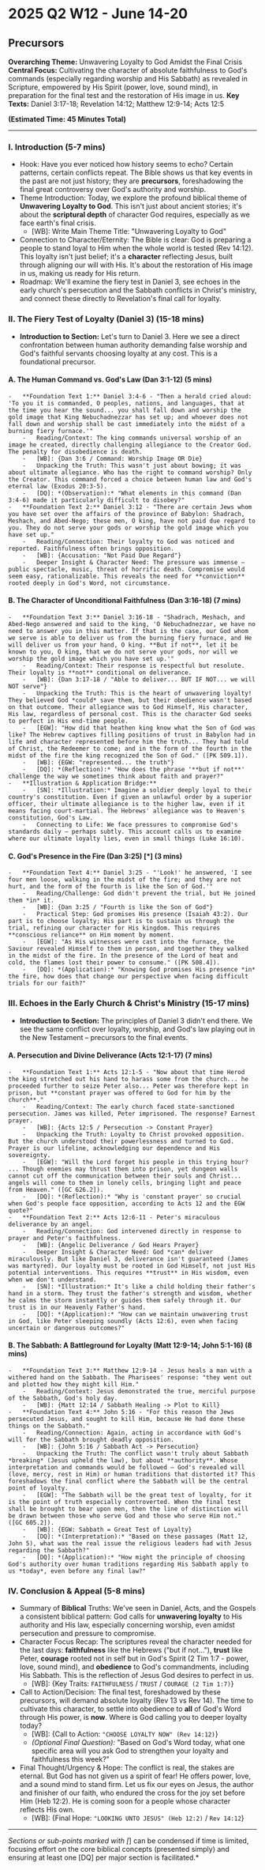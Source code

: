 # 2025 Q2 W12 - June 14-20

## Precursors

**Overarching Theme:** Unwavering Loyalty to God Amidst the Final Crisis
**Central Focus:** Cultivating the character of absolute faithfulness to God's
commands (especially regarding worship and His Sabbath) as revealed in
Scripture, empowered by His Spirit (power, love, sound mind), in preparation for
the final test and the restoration of His image in us. **Key Texts:** Daniel
3:17-18; Revelation 14:12; Matthew 12:9-14; Acts 12:5

**(Estimated Time: 45 Minutes Total)**

---

### I. Introduction (5-7 mins)

- Hook: Have you ever noticed how history seems to echo? Certain patterns,
  certain conflicts repeat. The Bible shows us that key events in the past are
  not just history; they are **precursors**, foreshadowing the final great
  controversy over God's authority and worship.
- Theme Introduction: Today, we explore the profound biblical theme of
  **Unwavering Loyalty to God**. This isn't just about ancient stories; it's
  about the **scriptural depth** of character God requires, especially as we
  face earth's final crisis.
  - [WB]: Write Main Theme Title: "Unwavering Loyalty to God"
- Connection to Character/Eternity: The Bible is clear: God is preparing a
  people to stand loyal to Him when the whole world is tested (Rev 14:12). This
  loyalty isn't just belief; it's a **character** reflecting Jesus, built
  through aligning our will with His. It's about the restoration of His image in
  us, making us ready for His return.
- Roadmap: We'll examine the fiery test in Daniel 3, see echoes in the early
  church's persecution and the Sabbath conflicts in Christ's ministry, and
  connect these directly to Revelation's final call for loyalty.

### II. The Fiery Test of Loyalty (Daniel 3) (15-18 mins)

- **Introduction to Section:** Let's turn to Daniel 3. Here we see a direct
  confrontation between human authority demanding false worship and God's
  faithful servants choosing loyalty at any cost. This is a foundational
  precursor.

#### A. The Human Command vs. God's Law (Dan 3:1-12) (5 mins)

    -   **Foundation Text 1:** Daniel 3:4-6 - "Then a herald cried aloud: 'To you it is commanded, O peoples, nations, and languages, that at the time you hear the sound... you shall fall down and worship the gold image that King Nebuchadnezzar has set up; and whoever does not fall down and worship shall be cast immediately into the midst of a burning fiery furnace.'"
        -   Reading/Context: The king commands universal worship of an image he created, directly challenging allegiance to the Creator God. The penalty for disobedience is death.
        -   [WB]: {Dan 3:6 / Command: Worship Image OR Die}
        -   Unpacking the Truth: This wasn't just about bowing; it was about ultimate allegiance. Who has the right to command worship? Only the Creator. This command forced a choice between human law and God's eternal law (Exodus 20:3-5).
        -   [DQ]: *(Observation):* "What elements in this command (Dan 3:4-6) made it particularly difficult to disobey?"
    -   **Foundation Text 2:** Daniel 3:12 - "There are certain Jews whom you have set over the affairs of the province of Babylon: Shadrach, Meshach, and Abed-Nego; these men, O king, have not paid due regard to you. They do not serve your gods or worship the gold image which you have set up."
        -   Reading/Connection: Their loyalty to God was noticed and reported. Faithfulness often brings opposition.
        -   [WB]: {Accusation: "Not Paid Due Regard"}
        -   Deeper Insight & Character Need: The pressure was immense – public spectacle, music, threat of horrific death. Compromise would seem easy, rationalizable. This reveals the need for **conviction** rooted deeply in God's Word, not circumstance.

#### B. The Character of Unconditional Faithfulness (Dan 3:16-18) (7 mins)

    -   **Foundation Text 3:** Daniel 3:16-18 - "Shadrach, Meshach, and Abed-Nego answered and said to the king, 'O Nebuchadnezzar, we have no need to answer you in this matter. If that is the case, our God whom we serve is able to deliver us from the burning fiery furnace, and He will deliver us from your hand, O king. **But if not**, let it be known to you, O king, that we do not serve your gods, nor will we worship the gold image which you have set up.'"
        -   Reading/Context: Their response is respectful but resolute. Their loyalty is **not** conditional on deliverance.
        -   [WB]: {Dan 3:17-18 / "Able to deliver... BUT IF NOT... we will NOT serve"}
        -   Unpacking the Truth: This is the heart of unwavering loyalty! They believed God *could* save them, but their obedience wasn't based on that outcome. Their allegiance was to God Himself, His character, His law, regardless of personal cost. This is the character God seeks to perfect in His end-time people.
        -   [EGW]: "How did that heathen king know what the Son of God was like? The Hebrew captives filling positions of trust in Babylon had in life and character represented before him the truth... They had told of Christ, the Redeemer to come; and in the form of the fourth in the midst of the fire the king recognized the Son of God." ([PK 509.1]).
        -   [WB]: {EGW: "represented... the truth"}
        -   [DQ]: *(Reflection):* "How does the phrase '**but if not**' challenge the way we sometimes think about faith and prayer?"
    -   **Illustration & Application Bridge:**
        -   [SN]: *Illustration:* Imagine a soldier deeply loyal to their country's constitution. Even if given an unlawful order by a superior officer, their ultimate allegiance is to the higher law, even if it means facing court-martial. The Hebrews' allegiance was to Heaven's constitution, God's Law.
        -   Connecting to Life: We face pressures to compromise God's standards daily – perhaps subtly. This account calls us to examine where our ultimate loyalty lies, even in small things (Luke 16:10).

#### C. God's Presence in the Fire (Dan 3:25) [*] (3 mins)

    -   **Foundation Text 4:** Daniel 3:25 - "'Look!' he answered, 'I see four men loose, walking in the midst of the fire; and they are not hurt, and the form of the fourth is like the Son of God.'"
        -   Reading/Challenge: God didn't prevent the trial, but He joined them *in* it.
        -   [WB]: {Dan 3:25 / "Fourth is like the Son of God"}
        -   Practical Step: God promises His presence (Isaiah 43:2). Our part is to choose loyalty; His part is to sustain us through the trial, refining our character for His kingdom. This requires **conscious reliance** on Him moment by moment.
        -   [EGW]: "As His witnesses were cast into the furnace, the Saviour revealed Himself to them in person, and together they walked in the midst of the fire. In the presence of the Lord of heat and cold, the flames lost their power to consume." ([PK 508.4]).
        -   [DQ]: *(Application):* "Knowing God promises His presence *in* the fire, how does that change our perspective when facing difficult trials for our faith?"

### III. Echoes in the Early Church & Christ's Ministry (15-17 mins)

- **Introduction to Section:** The principles of Daniel 3 didn't end there. We
  see the same conflict over loyalty, worship, and God's law playing out in the
  New Testament – precursors to the final events.

#### A. Persecution and Divine Deliverance (Acts 12:1-17) (7 mins)

    -   **Foundation Text 1:** Acts 12:1-5 - "Now about that time Herod the king stretched out his hand to harass some from the church... he proceeded further to seize Peter also... Peter was therefore kept in prison, but **constant prayer was offered to God for him by the church**."
        -   Reading/Context: The early church faced state-sanctioned persecution. James was killed, Peter imprisoned. The response? Earnest prayer.
        -   [WB]: {Acts 12:5 / Persecution -> Constant Prayer}
        -   Unpacking the Truth: Loyalty to Christ provoked opposition. But the church understood their powerlessness and turned to God. Prayer is our lifeline, acknowledging our dependence and His sovereignty.
        -   [EGW]: "Will the Lord forget his people in this trying hour? ... Though enemies may thrust them into prison, yet dungeon walls cannot cut off the communication between their souls and Christ... angels will come to them in lonely cells, bringing light and peace from Heaven." ([GC 626.2]).
        -   [DQ]: *(Reflection):* "Why is 'constant prayer' so crucial when God's people face opposition, according to Acts 12 and the EGW quote?"
    -   **Foundation Text 2:** Acts 12:6-11 - Peter's miraculous deliverance by an angel.
        -   Reading/Connection: God intervened directly in response to prayer and Peter's faithfulness.
        -   [WB]: {Angelic Deliverance / God Hears Prayer}
        -   Deeper Insight & Character Need: God *can* deliver miraculously. But like Daniel 3, deliverance isn't guaranteed (James was martyred). Our loyalty must be rooted in God Himself, not just His potential interventions. This requires **trust** in His wisdom, even when we don't understand.
        -   [SN]: *Illustration:* It's like a child holding their father's hand in a storm. They trust the father's strength and wisdom, whether he calms the storm instantly or guides them safely through it. Our trust is in our Heavenly Father's hand.
        -   [DQ]: *(Application):* "How can we maintain unwavering trust in God, like Peter sleeping soundly (Acts 12:6), even when facing uncertain or dangerous outcomes?"

#### B. The Sabbath: A Battleground for Loyalty (Matt 12:9-14; John 5:1-16) (8 mins)

    -   **Foundation Text 3:** Matthew 12:9-14 - Jesus heals a man with a withered hand on the Sabbath. The Pharisees' response: "they went out and plotted how they might kill Him."
        -   Reading/Context: Jesus demonstrated the true, merciful purpose of the Sabbath, God's holy day.
        -   [WB]: {Matt 12:14 / Sabbath Healing -> Plot to Kill}
    -   **Foundation Text 4:** John 5:16 - "For this reason the Jews persecuted Jesus, and sought to kill Him, because He had done these things on the Sabbath."
        -   Reading/Connection: Again, acting in accordance with God's will for the Sabbath brought deadly opposition.
        -   [WB]: {John 5:16 / Sabbath Act -> Persecution}
        -   Unpacking the Truth: The conflict wasn't truly about Sabbath *breaking* (Jesus upheld the law), but about **authority**. Whose interpretation and commands would be followed – God's revealed will (love, mercy, rest in Him) or human traditions that distorted it? This foreshadows the final conflict where the Sabbath will be the central point of loyalty.
        -   [EGW]: "The Sabbath will be the great test of loyalty, for it is the point of truth especially controverted. When the final test shall be brought to bear upon men, then the line of distinction will be drawn between those who serve God and those who serve Him not." ([GC 605.2]).
        -   [WB]: {EGW: Sabbath = Great Test of Loyalty}
        -   [DQ]: *(Interpretation):* "Based on these passages (Matt 12, John 5), what was the real issue the religious leaders had with Jesus regarding the Sabbath?"
        -   [DQ]: *(Application):* "How might the principle of choosing God's authority over human traditions regarding His Sabbath apply to us *today*, even before any final law?"

### IV. Conclusion & Appeal (5-8 mins)

- Summary of **Biblical** Truths: We've seen in Daniel, Acts, and the Gospels a
  consistent biblical pattern: God calls for **unwavering loyalty** to His
  authority and His law, especially concerning worship, even amidst persecution
  and pressure to compromise.
- Character Focus Recap: The scriptures reveal the character needed for the last
  days: **faithfulness** like the Hebrews ("but if not..."), **trust** like
  Peter, **courage** rooted not in self but in God's Spirit (2 Tim 1:7 - power,
  love, sound mind), and **obedience** to God's commandments, including His
  Sabbath. This is the reflection of Jesus God desires to perfect in us.
  - [WB]: {Key Traits: `FAITHFULNESS` / `TRUST` / `COURAGE (2 Tim 1:7)`}
- Call to Action/Decision: The final test, foreshadowed by these precursors,
  will demand absolute loyalty (Rev 13 vs Rev 14). The time to cultivate this
  character, to settle into obedience to **all** of God's Word through His
  power, is **now**. Where is God calling you to deeper loyalty today?
  - [WB]: {Call to Action: `"CHOOSE LOYALTY NOW" (Rev 14:12)`}
  - _(Optional Final Question):_ "Based on God's Word today, what one specific
    area will you ask God to strengthen your loyalty and faithfulness this
    week?"
- Final Thought/Urgency & Hope: The conflict is real, the stakes are eternal.
  But God has not given us a spirit of fear! He offers power, love, and a sound
  mind to stand firm. Let us fix our eyes on Jesus, the author and finisher of
  our faith, who endured the cross for the joy set before Him (Heb 12:2). He is
  coming soon for a people whose character reflects His own.
  - [WB]: {Final Hope: `"LOOKING UNTO JESUS" (Heb 12:2)` / `Rev 14:12`}

---

_Sections or sub-points marked with [_] can be condensed if time is limited,
focusing effort on the core biblical concepts (presented simply) and ensuring at
least one [DQ] per major section is facilitated.\*
